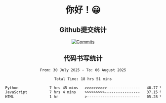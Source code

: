<div align="center">
<h1>你好！😀</h1>

<h2>Github提交统计</h2>

[![Commits](https://github-readme-stats.ikunshare.com/api?username=ikun0014&include_all_commits=true&locale=cn&show_icons=true&bg_color=0,EC6C6C,FFD479,FFFC79,73FA79,73FDFF,D783FF)](https://github.com/ikun0014)

</div>



<div align="center">
<h2>代码书写统计</h2>
  
<!--START_SECTION:waka-->

```txt
From: 30 July 2025 - To: 06 August 2025

Total Time: 18 hrs 51 mins

Python              7 hrs 45 mins   >>>>>>>>>>---------------   40.77 %
JavaScript          7 hrs 4 mins    >>>>>>>>>----------------   37.15 %
HTML                1 hr            >------------------------   05.28 %
```

<!--END_SECTION:waka-->

</div>
